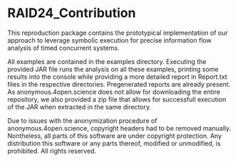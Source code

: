 # RAID24_Contribution

This reproduction package contains the prototypical implementation of our approach to leverage symbolic execution for precise information flow analysis of timed concurrent systems.

All examples are contained in the examples directory. Executing the provided JAR file runs the analysis on all these examples, printing some results into the console while providing a more detailed report in Report.txt files in the respective directories. Pregenerated reports are already present. As anonymous.4open.science does not allow for downloading the entire repository, we also provided a zip file that allows for successfull execution of the JAR when extracted in the same directory.

Due to issues with the anonymization procedure of anonymous.4open.science, copyright headers had to be removed manually. Nontheless, all parts of this software are under copyright protection. Any distribution this software or any parts thereof, modified or unmodified, is prohibited. All rights reserved.